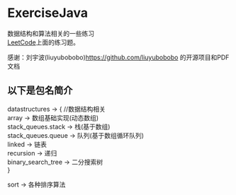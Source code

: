 # ExerciseJava
数据结构和算法相关的一些练习<br>
[LeetCode](https://leetcode-cn.com)上面的练习题。

感谢：刘宇波(liuyubobobo)<https://github.com/liuyubobobo> 的开源项目和PDF文档

## 以下是包名简介
datastructures -> { //数据结构相关<br>
    array    ->    数组基础实现(动态数组)<br>
    stack_queues.stack    ->    栈(基于数组)<br>
    stack_queues.queue    ->    队列(基于数组循环队列)<br>
    linked    ->    链表<br>
    recursion    ->    递归<br>
    binary_search_tree    ->    二分搜索树<br>
}

sort    ->    各种排序算法<br>
